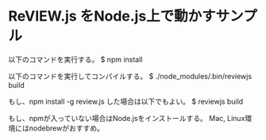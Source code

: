 # ReVIEW.js をNode.js上で動かすサンプル

以下のコマンドを実行する。
$ npm install

以下のコマンドを実行してコンパイルする。
$ ./node_modules/.bin/reviewjs build

もし、npm install -g review.js した場合は以下でもよい。
$ reviewjs build

もし、npmが入っていない場合はNode.jsをインストールする。
Mac, Linux環境にはnodebrewがおすすめ。
